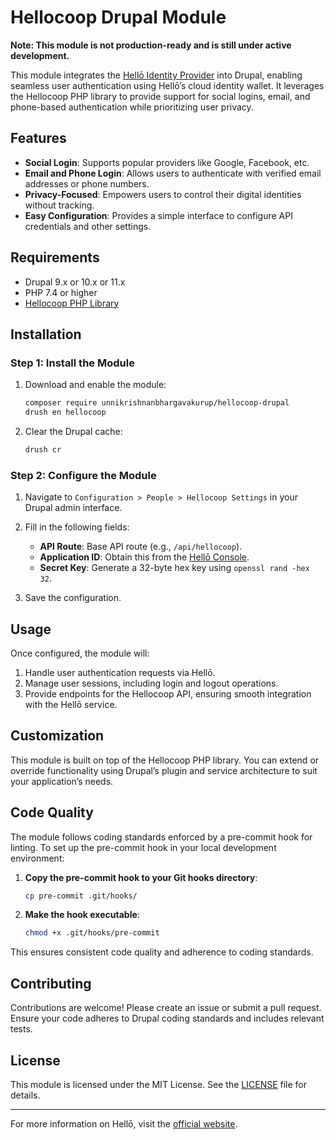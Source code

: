 # Hellocoop Drupal Module

**Note: This module is not production-ready and is still under active development.**

This module integrates the [Hellō Identity Provider](https://www.hello.coop/) into Drupal, enabling seamless user authentication using Hellō’s cloud identity wallet. It leverages the Hellocoop PHP library to provide support for social logins, email, and phone-based authentication while prioritizing user privacy.

## Features
- **Social Login**: Supports popular providers like Google, Facebook, etc.
- **Email and Phone Login**: Allows users to authenticate with verified email addresses or phone numbers.
- **Privacy-Focused**: Empowers users to control their digital identities without tracking.
- **Easy Configuration**: Provides a simple interface to configure API credentials and other settings.

## Requirements
- Drupal 9.x or 10.x or 11.x
- PHP 7.4 or higher
- [Hellocoop PHP Library](https://github.com/UnnikrishnanBhargavakurup/hellocoop)

## Installation

### Step 1: Install the Module
1. Download and enable the module:
   ```bash
   composer require unnikrishnanbhargavakurup/hellocoop-drupal
   drush en hellocoop
   ```

2. Clear the Drupal cache:
   ```bash
   drush cr
   ```

### Step 2: Configure the Module
1. Navigate to `Configuration > People > Hellocoop Settings` in your Drupal admin interface.
2. Fill in the following fields:
   - **API Route**: Base API route (e.g., `/api/hellocoop`).
   - **Application ID**: Obtain this from the [Hellō Console](https://console.hello.coop/).
   - **Secret Key**: Generate a 32-byte hex key using `openssl rand -hex 32`.

3. Save the configuration.

## Usage

Once configured, the module will:
1. Handle user authentication requests via Hellō.
2. Manage user sessions, including login and logout operations.
3. Provide endpoints for the Hellocoop API, ensuring smooth integration with the Hellō service.

## Customization
This module is built on top of the Hellocoop PHP library. You can extend or override functionality using Drupal’s plugin and service architecture to suit your application’s needs.

## Code Quality
The module follows coding standards enforced by a pre-commit hook for linting. To set up the pre-commit hook in your local development environment:

1. **Copy the pre-commit hook to your Git hooks directory**:
   ```bash
   cp pre-commit .git/hooks/
   ```

2. **Make the hook executable**:
   ```bash
   chmod +x .git/hooks/pre-commit
   ```

This ensures consistent code quality and adherence to coding standards.

## Contributing
Contributions are welcome! Please create an issue or submit a pull request. Ensure your code adheres to Drupal coding standards and includes relevant tests.

## License
This module is licensed under the MIT License. See the [LICENSE](../LICENSE) file for details.

---
For more information on Hellō, visit the [official website](https://www.hello.coop/).


